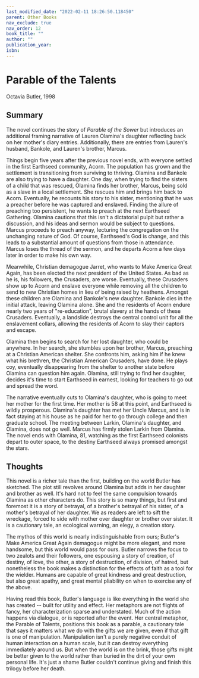 ```yaml
---
last_modified_date: "2022-02-11 18:26:50.118450"
parent: Other Books
nav_exclude: true
nav_order: 12
book_title: ""
author: ""
publication_year:
isbn:
---
```


# Parable of the Talents
Octavia Butler, 1998

## Summary
The novel continues the story of _Parable of the Sower_ but introduces an additional framing narrative of Lauren Olamina's daughter reflecting back on her mother's diary entries. Additionally, there are entries from Lauren's husband, Bankole, and Lauren's brother, Marcus.

Things begin five years after the previous novel ends, with everyone settled in the first Earthseed community, Acorn. The population has grown and the settlement is transitioning from surviving to thriving. Olamina and Bankole are also trying to have a daughter. One day, when trying to find the sisters of a child that was rescued, Olamina finds her brother, Marcus, being sold as a slave in a local settlement. She rescues him and brings him back to Acorn. Eventually, he recounts his story to his sister, mentioning that he was a preacher before he was captured and enslaved. Finding the allure of preaching too persistent, he wants to preach at the next Earthseed Gathering. Olamina cautions that this isn't a dictatorial pulpit but rather a discussion, and his ideas and sermon would be subject to questions. Marcus proceeds to preach anyway, lecturing the congregation on the unchanging nature of God. Of course, Earthseed's God is change, and this leads to a substantial amount of questions from those in attendance. Marcus loses the thread of the sermon, and he departs Acorn a few days later in order to make his own way.

Meanwhile, Christian demagogue Jarret, who wants to Make America Great Again, has been elected the next president of the United States. As bad as he is, his followers, the Crusaders, are worse. Eventually, these Crusaders show up to Acorn and enslave everyone while removing all the children to send to new Christian homes in lieu of being raised by heathens. Amongst these children are Olamina and Bankole's new daughter. Bankole dies in the initial attack, leaving Olamina alone. She and the residents of Acorn endure nearly two years of "re-education", brutal slavery at the hands of these Crusaders. Eventually, a landslide destroys the central control unit for all the enslavement collars, allowing the residents of Acorn to slay their captors and escape.

Olamina then begins to search for her lost daughter, who could be anywhere. In her search, she stumbles upon her brother, Marcus, preaching at a Christian American shelter. She confronts him, asking him if he knew what his brethren, the Christian American Crusaders, have done. He plays coy, eventually disappearing from the shelter to another state before Olamina can question him again. Olamina, still trying to find her daughter, decides it's time to start Earthseed in earnest, looking for teachers to go out and spread the word.

The narrative eventually cuts to Olamina's daughter, who is going to meet her mother for the first time. Her mother is 58 at this point, and Earthseed is wildly prosperous. Olamina's daughter has met her Uncle Marcus, and is in fact staying at his house as he paid for her to go through college and then graduate school. The meeting between Larkin, Olamina's daughter, and Olamina, does not go well. Marcus has firmly stolen Larkin from Olamina. The novel ends with Olamina, 81, watching as the first Earthseed colonists depart to outer space, to the destiny Earthseed always promised amongst the stars.

## Thoughts
This novel is a richer tale than the first, building on the world Butler has sketched. The plot still revolves around Olamina but adds in her daughter and brother as well. It's hard not to feel the same compulsion towards Olamina as other characters do. This story is so many things, but first and foremost it is a story of betrayal, of a brother's betrayal of his sister, of a mother's betrayal of her daughter. We as readers are left to sift the wreckage, forced to side with mother over daughter or brother over sister. It is a cautionary tale, an ecological warning, an elegy, a creation story.

The mythos of this world is nearly indistinguishable from ours; Butler's Make America Great Again demagogue might be more elegant, and more handsome, but this world would pass for ours. Butler narrows the focus to two zealots and their followers, one espousing a story of creation, of destiny, of love, the other, a story of destruction, of division, of hatred, but nonetheless the book makes a distinction for the effects of faith as a tool for the wielder. Humans are capable of great kindness and great destruction, but also great apathy, and great mental pliability on when to exercise any of the above.

Having read this book, Butler's language is like everything in the world she has created -- built for utility and effect. Her metaphors are not flights of fancy, her characterization sparse and understated. Much of the action happens via dialogue, or is reported after the event. Her central metaphor, the Parable of Talents, positions this book as a parable, a cautionary tale that says it matters what we do with the gifts we are given, even if that gift is one of manipulation. Manipulation isn't a purely negative conduit of human interaction on a human scale, but it can destroy everything immediately around us. But when the world is on the brink, those gifts might be better given to the world rather than buried in the dirt of your own personal life. It's just a shame Butler couldn't continue giving and finish this trilogy before her death.